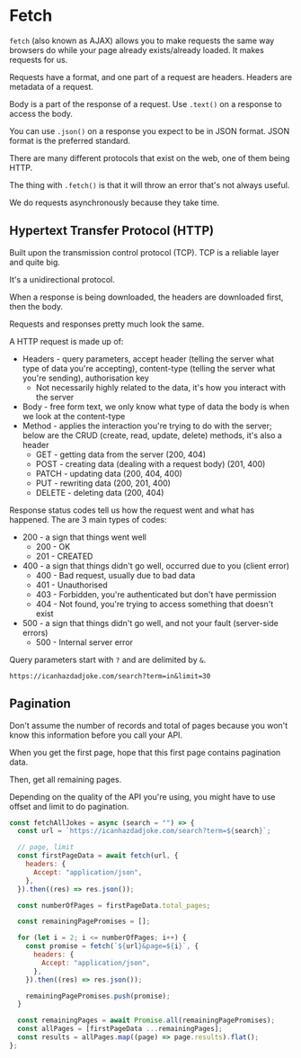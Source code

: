 # Fetch

`fetch` (also known as AJAX) allows you to make requests the same way browsers do while your page already exists/already loaded. It makes requests for us.

Requests have a format, and one part of a request are headers. Headers are metadata of a request.

Body is a part of the response of a request. Use `.text()` on a response to access the body.

You can use `.json()` on a response you expect to be in JSON format. JSON format is the preferred standard.

There are many different protocols that exist on the web, one of them being HTTP.

The thing with `.fetch()` is that it will throw an error that's not always useful.

We do requests asynchronously because they take time.

## Hypertext Transfer Protocol (HTTP)

Built upon the transmission control protocol (TCP). TCP is a reliable layer and quite big.

It's a unidirectional protocol.

When a response is being downloaded, the headers are downloaded first, then the body.

Requests and responses pretty much look the same.

A HTTP request is made up of:

- Headers - query parameters, accept header (telling the server what type of data you're accepting), content-type (telling the server what you're sending), authorisation key
  - Not necessarily highly related to the data, it's how you interact with the server
- Body - free form text, we only know what type of data the body is when we look at the content-type
- Method - applies the interaction you're trying to do with the server; below are the CRUD (create, read, update, delete) methods, it's also a header
  - GET - getting data from the server (200, 404)
  - POST - creating data (dealing with a request body) (201, 400)
  - PATCH - updating data (200, 404, 400)
  - PUT - rewriting data (200, 201, 400)
  - DELETE - deleting data (200, 404)

Response status codes tell us how the request went and what has happened. The are 3 main types of codes:

- 200 - a sign that things went well
  - 200 - OK
  - 201 - CREATED
- 400 - a sign that things didn't go well, occurred due to you (client error)
  - 400 - Bad request, usually due to bad data
  - 401 - Unauthorised
  - 403 - Forbidden, you're authenticated but don't have permission
  - 404 - Not found, you're trying to access something that doesn't exist
- 500 - a sign that things didn't go well, and not your fault (server-side errors)
  - 500 - Internal server error

Query parameters start with `?` and are delimited by `&`.

```
https://icanhazdadjoke.com/search?term=in&limit=30
```

## Pagination

Don't assume the number of records and total of pages because you won't know this information before you call your API.

When you get the first page, hope that this first page contains pagination data.

Then, get all remaining pages.

Depending on the quality of the API you're using, you might have to use offset and limit to do pagination.

```js
const fetchAllJokes = async (search = "") => {
  const url = `https://icanhazdadjoke.com/search?term=${search}`;

  // page, limit
  const firstPageData = await fetch(url, {
    headers: {
      Accept: "application/json",
    },
  }).then((res) => res.json());

  const numberOfPages = firstPageData.total_pages;

  const remainingPagePromises = [];

  for (let i = 2; i <= numberOfPages; i++) {
    const promise = fetch(`${url}&page=${i}`, {
      headers: {
        Accept: "application/json",
      },
    }).then((res) => res.json());

    remainingPagePromises.push(promise);
  }

  const remainingPages = await Promise.all(remainingPagePromises);
  const allPages = [firstPageData ...remainingPages];
  const results = allPages.map((page) => page.results).flat();
};
```
